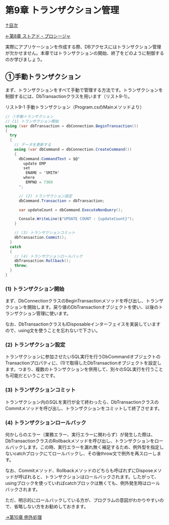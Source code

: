 第9章 トランザクション管理
=====

[↑目次](..\README.md "目次")

[←第8章 ストアド・プロシージャ](08-call-stored-procedure.md)

実際にアプリケーションを作成する際、DBアクセスにはトランザクション管理が欠かせません。本章ではトランザクションの開始、終了をどのように制御するのか学びましょう。

## ①手動トランザクション

まず、トランザクションをすべて手動で管理する方法です。トランザクションを制御するには、DbTransactionクラスを用います（リスト9-1）。

リスト9-1 手動トランザクション（Program.csのMainメソッドより）

```csharp
// ①手動トランザクション
// (1) トランザクション開始
using (var dbTransaction = dbConnection.BeginTransaction())
{
  try
  {
    // データを更新する
    using (var dbCommand = dbConnection.CreateCommand())
    {
      dbCommand.CommandText = $@"
        update EMP
        set
         ENAME = 'SMITH'
        where
         EMPNO = 7369
      ";

      // (2) トランザクション設定
      dbCommand.Transaction = dbTransaction;

      var updateCount = dbCommand.ExecuteNonQuery();

      Console.WriteLine($"UPDATE COUNT : {updateCount}");
    }

    // (3) トランザクションコミット
    dbTransaction.Commit();
  }
  catch
  {
    // (4) トランザクションロールバック
    dbTransaction.Rollback();
    throw;
  }
}
```

### (1) トランザクション開始

まず、DbConnectionクラスのBeginTransactionメソッドを呼び出し、トランザクションを開始します。戻り値のDbTransactionオブジェクトを使い、以後のトランザクション管理に使います。

なお、DbTransactionクラスもIDisposableインターフェイスを実装していますので、using文を使うことを忘れないで下さい。

### (2) トランザクション設定

トランザクションに参加させたいSQL実行を行うDbCommandオブジェクトのTransactionプロパティに、(1)で取得したDbTransactionオブジェクトを設定します。つまり、複数のトランザクションを併用して、別々のSQL実行を行うことも可能だということです。

### (3) トランザクションコミット

トランザクション内のSQLを実行が全て終わったら、DbTransactionクラスのCommitメソッドを呼び出し、トランザクションをコミットして終了させます。

### (4) トランザクションロールバック

何かしらのエラー（業務エラー、実行エラーに関わらず）が発生した際は、DbTransactionクラスのRollbackメソッドを呼び出し、トランザクションをロールバックします。この時、実行エラーを漏れ無く補足するため、例外型を指定しないcatchブロックにてロールバックし、その後throw文で例外を再スローします。

なお、Commitメソッド、Rollbackメソッドのどちらも呼ばれずにDisposeメソッドが呼ばれると、トランザクションはロールバックされます。したがって、usingブロックを使っていればcatchブロックは無くても、例外発生時はロールバックされます。

ただ、明示的にロールバックしている方が、プログラムの意図がわかりやすいので、省略しない方をお勧めしておきます。





[→第10章 例外処理](10-handle-exception.md)
